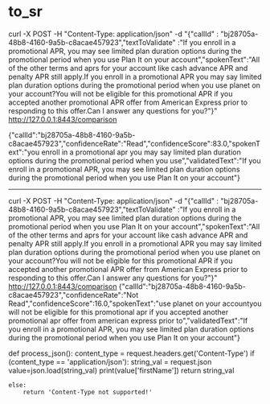 # to_sr



curl -X POST -H "Content-Type: application/json" -d "{\"callId\" : \"bj28705a-48b8-4160-9a5b-c8acae457923\",\"textToValidate\" :\"If you enroll in a promotional APR, you may see limited plan duration options during the promotional period when you use Plan It on your account\",\"spokenText\":\"All of the other terms and aprs for your account like cash advance APR and penalty APR still apply.If you enroll in a promotional APR you may say limited plan duration options during the promotional period when you use planet on your account?You will not be eligible for this promotional APR if you accepted another promotional APR offer from American Express prior to responding to this offer.Can I answer any questions for you?\"}" http://127.0.0.1:8443/comparison


{"callId":"bj28705a-48b8-4160-9a5b-c8acae457923","confidenceRate":"Read","confidenceScore":83.0,"spokenText":"you enroll in a promotional apr you may say limited plan duration options during the promotional period when you use","validatedText":"If you enroll in a promotional APR, you may see limited plan duration options during the promotional period when you use Plan It on your account"}



***************

curl -X POST -H "Content-Type: application/json" -d "{\"callId\" : \"bj28705a-48b8-4160-9a5b-c8acae457923\",\"textToValidate\" :\"If you enroll in a promotional APR, you may see limited plan duration options during the promotional period when you use Plan It on your account\",\"spokenText\":\"All of the other terms and aprs for your account like cash advance APR and penalty APR still apply.If you enroll in a promotional APR you may say limited plan duration options during the promotional period when you use planet on your account?You will not be eligible for this promotional APR if you accepted another promotional APR offer from American Express prior to responding to this offer.Can I answer any questions for you?\"}" http://127.0.0.1:8443/comparison
{"callId":"bj28705a-48b8-4160-9a5b-c8acae457923","confidenceRate":"Not Read","confidenceScore":16.0,"spokenText":"use planet on your accountyou will not be eligible for this promotional apr if you accepted another promotional apr offer from american express prior to","validatedText":"If you enroll in a promotional APR, you may see limited plan duration options during the promotional period when you use Plan It on your account"}



def process_json():
    content_type = request.headers.get('Content-Type')
    if (content_type == 'application/json'):
        string_val = request.json
        value=json.load(string_val)
        print(value['firstName'])
        return string_val

    else:
        return 'Content-Type not supported!'
